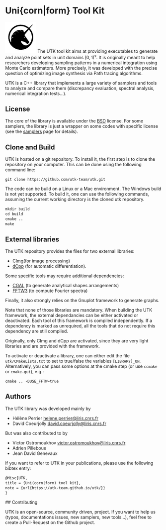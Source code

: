 # Uni{corn|form} Tool Kit

![](data/logo_utk2.jpg) The UTK tool kit aims at providing executables to generate and analyze point sets in unit domains $[0,1)^s$. It is originally meant to help researchers developing sampling patterns in a numerical integration using Monte Carlo estimators. More precisely, it was developed with the precise question of optimizing image synthesis via Path tracing algorithms.

UTK is a C++ library that implements a large variety of samplers and tools to analyze and compare them (discrepancy evaluation, spectral analysis, numerical integration tests...).

## License

The core of the library is available under the [BSD](license) license. For some samplers, the library is just a wrapper on some codes with specific license (see the [samplers](samplers) page for details).


## Clone and Build


UTK is hosted on a git repository. To install it, the first step is to clone the repository on your computer. This can be done using the following command line:

    git clone https://github.com/utk-team/utk.git

The code can be build on a Linux or a Mac environment. The Windows build is not yet supported. To build it, one can use the following commands, assuming the current working directory is the cloned utk repository.

```
mkdir build
cd build
cmake ..
make
```


## External libraries


The UTK repository provides the files for two external libraries:

*   [CImg](http://cimg.eu)(for image processing)
*   [dCpp](https://zigasajovic.github.io/dCpp/) (for automatic differentiation).

Some specific tools may require additional dependencies:

*   [CGAL](http://cgal.org) (to generate analytical shapes arrangements)
*   [FFTW3](http://fftw.org) (to compute Fourier spectra)

Finally, it also strongly relies on the Gnuplot framework to generate graphs.

Note that none of those libraries are mandatory. When building the UTK framework, the external dependancies can be either activated or deactivated. Each tool of this framework is compiled independently. If a dependency is marked as unrequired, all the tools that do not require this dependency are still compiled.

Originally, only CImg and dCpp are activated, since they are very light libraries and are provided with the framework.

To activate or deactivate a library, one can either edit the file `utk/CMakeLists.txt` to set to true/false the variables `[LIBRARY]_ON`. Alternatively, you can pass some options at the cmake step (or use `ccmake` or `cmake-gui`), e.g.:

    cmake .. -DUSE_FFTW=true

## Authors


The UTK library was developed mainly by

*   Hélène Perrier [helene.perrier@liris.cnrs.fr](mailto:helene.perrier@liris.cnrs.fr)
*   David Coeurjolly [david.coeurjolly@liris.cnrs.fr](mailto:david.coeurjolly@liris.cnrs.fr)

But was also contributed to by

*   Victor Ostromoukhov [victor.ostromoukhov@liris.cnrs.fr](mailto:victor.ostromoukhov@liris.cnrs.fr)
*   Adrien Pilleboue
*   Jean David Genevaux

If you want to refer to UTK in your publications, please use the following bibtex entry:

```
@Misc{UTK,
title = {Uni(corn|form) tool kit},
note = {url{https://utk-team.github.io/utk/}}
}
```
## Contributing

UTK is an open-source, community driven, project. If you want to help us (typos, documentations issues, new samplers, new tools...), feel free to create a Pull-Request on the Github project.
